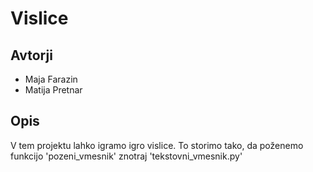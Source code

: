 # Vislice

## Avtorji

* Maja Farazin
* Matija Pretnar

## Opis

V tem projektu lahko igramo igro vislice.
To storimo tako, da poženemo funkcijo 'pozeni_vmesnik' znotraj 'tekstovni_vmesnik.py'